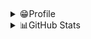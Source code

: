 ##
<details>
  <summary>😁Profile</summary>
  <div align=center>
    [**Portfolio**](https://portfolio-abel.netlify.app/)
    [**E-Mail**](mailto:dn10003@gmail.com)
    [**Abel-Frontelio**](https://kdn0325.github.io/)
  </div>
</details>


<details>
  <summary>📊GitHub Stats</summary>
  <img src="https://stats.hyochan.dev/api/github-stats-advanced?login=kdn0325"  width="600" />
  <img src="https://stats.hyochan.dev/api/github-trophies?login=kdn0325" width="720" />
</details>
